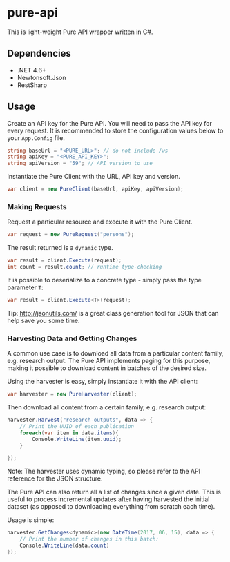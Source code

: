 ﻿# pure-api
This is light-weight Pure API wrapper written in C#.

## Dependencies
- .NET 4.6+
- Newtonsoft.Json
- RestSharp

## Usage
Create an API key for the Pure API. You will need to pass the API key for every request. It is recommended to store the configuration values below to your `App.Config` file.
```csharp
string baseUrl = "<PURE_URL>"; // do not include /ws
string apiKey = "<PURE_API_KEY>";
string apiVersion = "59"; // API version to use
```
Instantiate the Pure Client with the URL, API key and version.
```csharp
var client = new PureClient(baseUrl, apiKey, apiVersion);
```
### Making Requests

Request a particular resource and execute it with the Pure Client.
```csharp
var request = new PureRequest("persons");
```

The result returned is a `dynamic` type. 
```csharp
var result = client.Execute(request);
int count = result.count; // runtime type-checking
```

It is possible to deserialize to a concrete type - simply pass the type parameter `T`:
```csharp
var result = client.Execute<T>(request);
```
Tip: http://jsonutils.com/ is a great class generation tool for JSON that can help save you some time.

### Harvesting Data and Getting Changes
A common use case is to download all data from a particular content family, e.g. research output. 
The Pure API implements paging for this purpose, making it possible to download content in batches of the desired size.

Using the harvester is easy, simply instantiate it with the API client:
```csharp
var harvester = new PureHarvester(client);
```
Then download all content from a certain family, e.g. research output:
```csharp
harvester.Harvest("research-outputs", data => {
    // Print the UUID of each publication
    foreach(var item in data.items){
        Console.WriteLine(item.uuid);
    }

});
```
Note: The harvester uses dynamic typing, so please refer to the API reference for the JSON structure.

The Pure API can also return all a list of changes since a given date. 
This is useful to process incremental updates after having harvested the initial dataset (as opposed to downloading everything from scratch each time).

Usage is simple:
```csharp
harvester.GetChanges<dynamic>(new DateTime(2017, 06, 15), data => {
    // Print the number of changes in this batch:
    Console.WriteLine(data.count)
});
```

